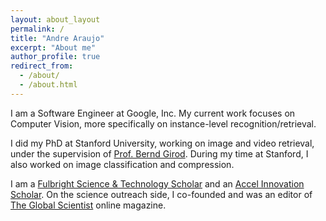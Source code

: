 ```yaml
---
layout: about_layout
permalink: /
title: "Andre Araujo"
excerpt: "About me"
author_profile: true
redirect_from: 
  - /about/
  - /about.html
---
```


I am a Software Engineer at Google, Inc.
My current work focuses on Computer Vision, more specifically on instance-level recognition/retrieval.

I did my PhD at Stanford University, working on image and video retrieval, under the supervision of [Prof. Bernd Girod](http://www.stanford.edu/~bgirod).
During my time at Stanford, I also worked on image classification and compression.

I am a [Fulbright Science & Technology Scholar](http://fulbrightscienceandtech.org/) and an [Accel Innovation Scholar](http://stvp.stanford.edu/ais/).
On the science outreach side, I co-founded and was an editor of [The Global Scientist](https://theglobalscientist.com/) online magazine.



